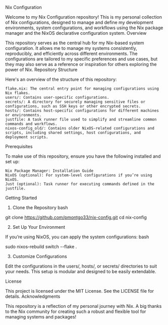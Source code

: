 Nix Configuration

Welcome to my Nix Configuration repository! This is my personal collection of Nix configurations, designed to manage and define my development environments, system configurations, and workflows using the Nix package manager and the NixOS declarative configuration system.
Overview

This repository serves as the central hub for my Nix-based system configuration. It allows me to manage my systems consistently, reproducibly, and efficiently across different environments. The configurations are tailored to my specific preferences and use cases, but they may also serve as a reference or inspiration for others exploring the power of Nix.
Repository Structure

Here's an overview of the structure of this repository:

    flake.nix: The central entry point for managing configurations using Nix flakes.
    users/: Contains user-specific configurations.
    secrets/: A directory for securely managing sensitive files or configurations, such as SSH keys or other encrypted secrets.
    hosts/: Contains host-specific configurations for different machines or environments.
    justfile: A task runner file used to simplify and streamline common commands and workflows.
    nixos-config_old/: Contains older NixOS-related configurations and scripts, including shared settings, host configurations, and deployment scripts.

Prerequisites

To make use of this repository, ensure you have the following installed and set up:

    Nix Package Manager: Installation Guide
    NixOS (optional): For system-level configurations if you’re using NixOS.
    Just (optional): Task runner for executing commands defined in the justfile.

Getting Started
1. Clone the Repository
bash

git clone https://github.com/pmontgo33/nix-config.git
cd nix-config

2. Set Up Your Environment

If you’re using NixOS, you can apply the system configurations:
bash

sudo nixos-rebuild switch --flake .

3. Customize Configurations

Edit the configurations in the users/, hosts/, or secrets/ directories to suit your needs. This setup is modular and designed to be easily extendable.

License

This project is licensed under the MIT License. See the LICENSE file for details.
Acknowledgments

This repository is a reflection of my personal journey with Nix. A big thanks to the Nix community for creating such a robust and flexible tool for managing systems and packages!
